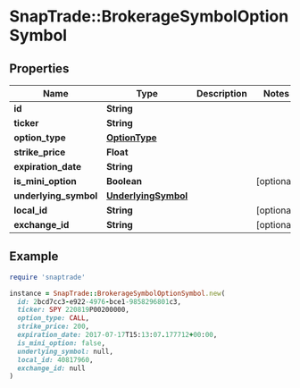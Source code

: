 # SnapTrade::BrokerageSymbolOptionSymbol

## Properties

| Name | Type | Description | Notes |
| ---- | ---- | ----------- | ----- |
| **id** | **String** |  |  |
| **ticker** | **String** |  |  |
| **option_type** | [**OptionType**](OptionType.md) |  |  |
| **strike_price** | **Float** |  |  |
| **expiration_date** | **String** |  |  |
| **is_mini_option** | **Boolean** |  | [optional] |
| **underlying_symbol** | [**UnderlyingSymbol**](UnderlyingSymbol.md) |  |  |
| **local_id** | **String** |  | [optional] |
| **exchange_id** | **String** |  | [optional] |

## Example

```ruby
require 'snaptrade'

instance = SnapTrade::BrokerageSymbolOptionSymbol.new(
  id: 2bcd7cc3-e922-4976-bce1-9858296801c3,
  ticker: SPY 220819P00200000,
  option_type: CALL,
  strike_price: 200,
  expiration_date: 2017-07-17T15:13:07.177712+00:00,
  is_mini_option: false,
  underlying_symbol: null,
  local_id: 40817960,
  exchange_id: null
)
```

